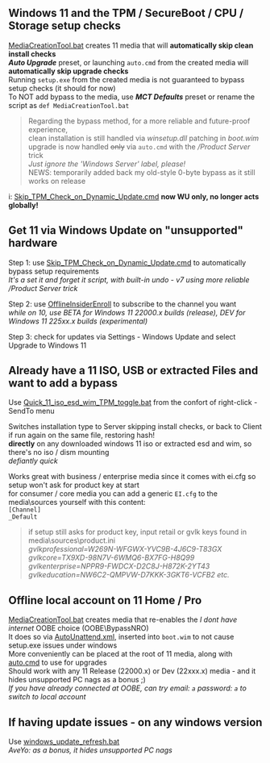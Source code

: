 Windows 11 and the TPM / SecureBoot / CPU / Storage setup checks  
----------------------------------------------------------------  
[MediaCreationTool.bat](../MediaCreationTool.bat) creates 11 media that will **automatically skip clean install checks**  
***Auto Upgrade*** preset, or launching `auto.cmd` from the created media will **automatically skip upgrade checks**  
Running `setup.exe` from the created media is not guaranteed to bypass setup checks (it should for now)  
To NOT add bypass to the media, use ***MCT Defaults*** preset or rename the script as `def MediaCreationTool.bat`  

> Regarding the bypass method, for a more reliable and future-proof experience,  
> clean installation is still handled via _winsetup.dll_ patching in _boot.wim_  
> upgrade is now handled ~~only~~ via `auto.cmd` with the */Product Server* trick  
> *Just ignore the 'Windows Server' label, please!*  
> NEWS: temporarily added back my old-style 0-byte bypass as it still works on release  

i: [Skip_TPM_Check_on_Dynamic_Update.cmd](Skip_TPM_Check_on_Dynamic_Update.cmd) **now WU only, no longer acts globally!**  

Get 11 via Windows Update on "unsupported" hardware  
---------------------------------------------------  
Step 1: use [Skip_TPM_Check_on_Dynamic_Update.cmd](Skip_TPM_Check_on_Dynamic_Update.cmd) to automatically bypass setup requirements  
_It's a set it and forget it script, with built-in undo - v7 using more reliable /Product Server trick_  

Step 2: use [OfflineInsiderEnroll](https://github.com/abbodi1406/offlineinsiderenroll) to subscribe to the channel you want  
_while on 10, use BETA for Windows 11 22000.x builds (release), DEV for Windows 11 225xx.x builds (experimental)_  

Step 3: check for updates via Settings - Windows Update and select Upgrade to Windows 11  

Already have a 11 ISO, USB or extracted Files and want to add a bypass  
----------------------------------------------------------------------  
Use [Quick_11_iso_esd_wim_TPM_toggle.bat](Quick_11_iso_esd_wim_TPM_toggle.bat) from the confort of right-click - SendTo menu  

Switches installation type to Server skipping install checks, or back to Client if run again on the same file, restoring hash!  
**directly** on any downloaded windows 11 iso or extracted esd and wim, so there's no iso / dism mounting  
_defiantly quick_  

Works great with business / enterprise media since it comes with ei.cfg so setup won't ask for product key at start  
for consumer / core media you can add a generic `EI.cfg` to the media\sources yourself with this content:  
`[Channel]`  
`_Default`  

> if setup still asks for product key, input retail or gvlk keys found in media\sources\product.ini  
> _gvlkprofessional=W269N-WFGWX-YVC9B-4J6C9-T83GX gvlkcore=TX9XD-98N7V-6WMQ6-BX7FG-H8Q99_  
> _gvlkenterprise=NPPR9-FWDCX-D2C8J-H872K-2YT43 gvlkeducation=NW6C2-QMPVW-D7KKK-3GKT6-VCFB2 etc._  

Offline local account on 11 Home / Pro  
--------------------------------------  
[MediaCreationTool.bat](../MediaCreationTool.bat) creates media that re-enables the *I dont have internet* OOBE choice (OOBE\BypassNRO)  
It does so via [AutoUnattend.xml](AutoUnattend.xml), inserted into `boot.wim` to not cause setup.exe issues under windows  
More conveniently can be placed at the root of 11 media, along with [auto.cmd](auto.cmd) to use for upgrades  
Should work with any 11 Release (22000.x) or Dev (22xxx.x) media - and it hides unsupported PC nags as a bonus ;)  
_If you have already connected at OOBE, can try email: `a` password: `a` to switch to local account_  

If having update issues - on any windows version  
------------------------------------------------  
Use [windows_update_refresh.bat](windows_update_refresh.bat)  
_AveYo: as a bonus, it hides unsupported PC nags_  
